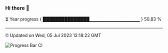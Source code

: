 ### Hi there 👋

⏳ Year progress { ███████████████▁▁▁▁▁▁▁▁▁▁▁▁▁▁▁ } 50.83 %

---

⏰ Updated on Wed, 05 Jul 2023 12:18:22 GMT

![Progress Bar CI](https://github.com/Shyam-Makwana/GitHub-Actions-Demo/workflows/Progress%20Bar%20CI/badge.svg)
